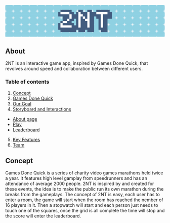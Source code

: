 ![header](readme/head.png)
## About
2NT is an interactive game app, inspired by Games Done Quick, that revolves around speed and collaboration between different users.

### Table of contents
1. [Concept](#concept)
2. [Games Done Quick](#games-done-quick)
3. [Our Goal](#our-goal)
4. [Storyboard and Interactions](#storyboard-and-interactions) <br>
* [About page](#about-page)<br>
* [Play](#play)<br>
* [Leaderboard](#leaderboard)<br>
5. [Key Features](#key-features)
6. [Team](#team)

## Concept
Games Done Quick is a series of charity video games marathons held twice a year. It features high level gamplay from speedrunners and has an attendance of average 2000 people. 2NT is inspired by and created for these events, the idea is to make the public run its own marathon during the breaks from the gameplays.
The concept of 2NT is easy, each user has to enter a room, the game will start when the room has reached the nember of 16 players in it. Then a stopwatch will start and each person just needs to touch one of the squares, once the grid is all complete the time will stop and the score will enter the leaderboard. 
